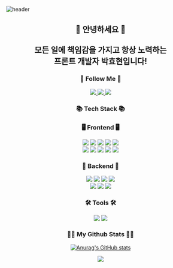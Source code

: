 ![header](https://capsule-render.vercel.app/api?type=waving&color=auto&height=300&section=header&text=Welcome%20I'm%20HyoHyun!&fontSize=60)

<h2 align="center">👋 안녕하세요 👋<br /><br />모든 일에 책임감을 가지고 항상 노력하는<br />프론트 개발자 박효현입니다!</h2>

<h3 align="center">🚀 Follow Me 🚀</h3>
<p align="center">
  <a href="mailto:doch2130@gmail.com">
    <img src="https://img.shields.io/badge/Gmail-EA4335?style=for-the-badge&logo=Gmail&logoColor=white&link=doch2130@gmail.com">
  </a>
  <a href="https://nan491.tistory.com">
    <img src="https://img.shields.io/badge/Blog-09B3AF?style=for-the-badge&logo=storyblok&logoColor=white&link=https://nan491.tistory.com">
  </a>
  <a href="https://drive.google.com/file/d/1T9WIRafxVuE35Xuc6YrgS2_3bDPe_SMi/view?usp=drive_link">
    <img src="https://img.shields.io/badge/Portfolio-4285F4?style=for-the-badge&logo=googledrive&logoColor=white&link=https://drive.google.com/file/d/1T9WIRafxVuE35Xuc6YrgS2_3bDPe_SMi/view?usp=drive_link">
  </a>
</p>

<h3 align="center">📚 Tech Stack 📚</h3>
<h3 align="center">🖥 Frontend 🖥</h3>
<p align="center">
  <img src="https://img.shields.io/badge/HTML5-E34F26?style=for-the-badge&logo=HTML5&logoColor=white">
  <img src="https://img.shields.io/badge/CSS3-1572B6?style=for-the-badge&logo=CSS3">
  <img src="https://img.shields.io/badge/Bootstrap-7952B3?style=for-the-badge&logo=Bootstrap&logoColor=white">
  <img src="https://img.shields.io/badge/JavaScript-F7DF1E?style=for-the-badge&logo=javascript&logoColor=black">
  <img src="https://img.shields.io/badge/TypeScript-3178C6?style=for-the-badge&logo=TypeScript&logoColor=white">
  <br />
  <img src="https://img.shields.io/badge/chart.js-FF6384?style=for-the-badge&logo=chartdotjs&logoColor=white">
  <img src="https://img.shields.io/badge/react-61DAFB?style=for-the-badge&logo=react&logoColor=black">
  <img src="https://img.shields.io/badge/redux-764ABC?style=for-the-badge&logo=redux&logoColor=white">
  <img src="https://img.shields.io/badge/recoil-3578E5?style=for-the-badge&logo=recoil&logoColor=white">
  <img src="https://img.shields.io/badge/jquery-0769AD?style=for-the-badge&logo=jquery&logoColor=white">
</p>

<h3 align="center">📱 Backend 📱</h3>
<p align="center">
  <img src="https://img.shields.io/badge/node.js-339933?style=for-the-badge&logo=nodedotjs&logoColor=white">
  <img src="https://img.shields.io/badge/express.js-000000?style=for-the-badge&logo=express&logoColor=white">
  <img src="https://img.shields.io/badge/socket.io-010101?style=for-the-badge&logo=socketdotio&logoColor=white">
  <img src="https://img.shields.io/badge/PHP-777BB4?style=for-the-badge&logo=PHP&logoColor=white">
  <br />
  <img src="https://img.shields.io/badge/MySQL-4479A1?style=for-the-badge&logo=MySQL&logoColor=white">
  <img src="https://img.shields.io/badge/MongoDB-47A248?style=for-the-badge&logo=MongoDB&logoColor=white">
  <img src="https://img.shields.io/badge/Redis-DC382D?style=for-the-badge&logo=Redis&logoColor=black">
</p>


<h3 align="center">🛠 Tools 🛠</h3>
<p align="center">
  <img src="https://img.shields.io/badge/github-181717?style=for-the-badge&logo=github">
  <img src="https://img.shields.io/badge/visual%20studio%20code-007ACC?style=for-the-badge&logo=visualstudiocode">
</p>

<h3 align="center">👩‍💻 My Github Stats 👩‍💻</h3>
<div align="center">

[![Anurag's GitHub stats](https://github-readme-stats.vercel.app/api?username=doch2130&hide_title=true&show_icons=true&include_all_commits=true&disable_animations=true&theme=vue)](https://github.com/anuraghazra/github-readme-stats)
</div>

<p align="center">
  <a href="https://hits.seeyoufarm.com"><img src="https://hits.seeyoufarm.com/api/count/incr/badge.svg?url=https%3A%2F%2Fgithub.com%2Fhyeinisfree&count_bg=%2341B883&title_bg=%23CDC2C2&icon=github.svg&icon_color=%23E7E7E7&title=hits&edge_flat=false"/></a>
</p>


<!-- 🌈🚀🛠👩‍💻📚👋💻🖥 -->